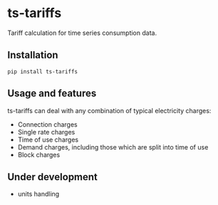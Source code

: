 # ts-tariffs

Tariff calculation for time series consumption data.

## Installation

`pip install ts-tariffs`

## Usage and features
ts-tariffs can deal with any combination of typical electricity charges: 
- Connection charges 
- Single rate charges
- Time of use charges
- Demand charges, including those which are split into time of use
- Block charges

## Under development
- units handling

